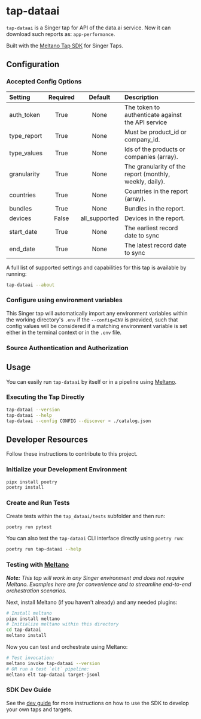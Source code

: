 # tap-dataai

`tap-dataai` is a Singer tap for API of the data.ai service. Now it can download such reports as: `app-performance`.

Built with the [Meltano Tap SDK](https://sdk.meltano.com) for Singer Taps.

<!--

Developer TODO: Update the below as needed to correctly describe the install procedure. For instance, if you do not have a PyPi repo, or if you want users to directly install from your git repo, you can modify this step as appropriate.

## Installation

Install from PyPi:

```bash
pipx install tap-dataai
```

Install from GitHub:

```bash
pipx install git+https://github.com/ORG_NAME/tap-dataai.git@main
```

-->

## Configuration

### Accepted Config Options

| Setting             | Required | Default | Description                                             |
|:--------------------|:--------:|:-------:|:--------------------------------------------------------|
| auth_token          | True     | None    | The token to authenticate against the API service       |
| type_report         | True     | None    | Must be product_id or company_id.                       |
| type_values         | True     | None    | Ids of the products or companies (array).               |
| granularity         | True     | None    | The granularity of the report (monthly, weekly, daily). |
| countries           | True     | None    | Countries in the report (array).                        |
| bundles             | True     | None    | Bundles in the report.                                  |
| devices             | False    | all_supported | Devices in the report.                                  |
| start_date          | True     | None    | The earliest record date to sync                        |
| end_date            | True     | None    | The latest record date to sync                          |

A full list of supported settings and capabilities for this
tap is available by running:

```bash
tap-dataai --about
```

### Configure using environment variables

This Singer tap will automatically import any environment variables within the working directory's
`.env` if the `--config=ENV` is provided, such that config values will be considered if a matching
environment variable is set either in the terminal context or in the `.env` file.

### Source Authentication and Authorization

<!--
Developer TODO: If your tap requires special access on the source system, or any special authentication requirements, provide those here.
-->

## Usage

You can easily run `tap-dataai` by itself or in a pipeline using [Meltano](https://meltano.com/).

### Executing the Tap Directly

```bash
tap-dataai --version
tap-dataai --help
tap-dataai --config CONFIG --discover > ./catalog.json
```

## Developer Resources

Follow these instructions to contribute to this project.

### Initialize your Development Environment

```bash
pipx install poetry
poetry install
```

### Create and Run Tests

Create tests within the `tap_dataai/tests` subfolder and
  then run:

```bash
poetry run pytest
```

You can also test the `tap-dataai` CLI interface directly using `poetry run`:

```bash
poetry run tap-dataai --help
```

### Testing with [Meltano](https://www.meltano.com)

_**Note:** This tap will work in any Singer environment and does not require Meltano.
Examples here are for convenience and to streamline end-to-end orchestration scenarios._

<!--
Developer TODO:
Your project comes with a custom `meltano.yml` project file already created. Open the `meltano.yml` and follow any "TODO" items listed in
the file.
-->

Next, install Meltano (if you haven't already) and any needed plugins:

```bash
# Install meltano
pipx install meltano
# Initialize meltano within this directory
cd tap-dataai
meltano install
```

Now you can test and orchestrate using Meltano:

```bash
# Test invocation:
meltano invoke tap-dataai --version
# OR run a test `elt` pipeline:
meltano elt tap-dataai target-jsonl
```

### SDK Dev Guide

See the [dev guide](https://sdk.meltano.com/en/latest/dev_guide.html) for more instructions on how to use the SDK to
develop your own taps and targets.
